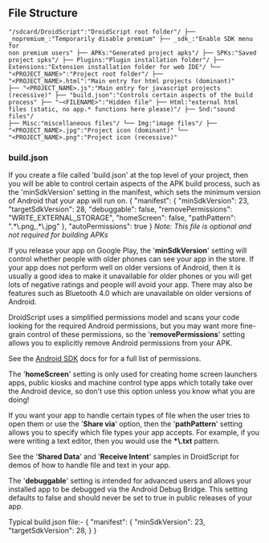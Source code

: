## File Structure

<code>"/sdcard/DroidScript":"DroidScript root folder"/
├── \_nopremium\_:"Temporarily disable premium"
├── \_sdk\_:"Enable SDK menu for non premium users"
├── APKs:"Generated project apks"/
├── SPKs:"Saved project spks"/
├── Plugins:"Plugin installation folder"/
├── Extensions:"Extension installation folder for web IDE"/
└── "&lt;PROJECT\_NAME&gt;":"Project root folder"/
        ├── "&lt;PROJECT\_NAME&gt;.html":"Main entry for html projects (dominant)"
        ├── "&lt;PROJECT\_NAME&gt;.js":"Main entry for javascript projects (recessive)"
        ├── "build.json":"Controls certain aspects of the build process"
        ├── "~&lt;FILENAME&gt;":"Hidden file"
        ├── Html:"external html files (static, no app.* functions here please)"/
        ├── Snd:"sound files"/
        ├── Misc:"miscellaneous files"/
        └── Img:"image files"/
            ├── "&lt;PROJECT\_NAME&gt;.jpg":"Project icon (dominant)"
            └── "&lt;PROJECT\_NAME&gt;.png":"Project icon (recessive)"
</code>

### build.json

If you create a file called 'build.json' at the top level of your project, then you will be able to control certain aspects of the APK build process, such as the 'minSdkVersion' setting in the manifest, which sets the minimum version of Android that your app will run on.
<js>
{
	"manifest"&colon;
	{
		"minSdkVersion"&colon; 23,
		"targetSdkVersion"&colon; 28,
		"debuggable"&colon; false,
		"removePermissions"&colon; "WRITE\_EXTERNAL\_STORAGE",
		"homeScreen"&colon; false,
		"pathPattern"&colon; ".\*\\.png,.\*\\.jpg"
	},
    "autoPermissions"&colon; true
}
</js>
_Note: This file is optional and not required for building APKs_

If you release your app on Google Play, the '**minSdkVersion**' setting will control whether people with older phones can see your app in the store. If your app does not perform well on older versions of Android, then it is usually a good idea to make it unavailable for older phones or you will get lots of negative ratings and people will avoid your app. There may also be features such as Bluetooth 4.0 which are unavailable on older versions of Android.

DroidScript uses a simplified permissions model and scans your code looking for the required Android permissions, but you may want more fine-grain control of these permissions, so the '**removePermissions**' setting allows you to explicitly remove Android permissions from your APK.

See the [Android SDK](https://developer.android.com/reference/android/Manifest.permission.html) docs for for a full list of permissions.

The '**homeScreen**' setting is only used for creating home screen launchers apps, public kiosks and machine control type apps which totally take over the Android device, so don't use this option unless you know what you are doing!

If you want your app to handle certain types of file when the user tries to open them or use the '**Share via**' option, then the '**pathPattern**' setting allows you to specify which file types your app accepts. For example, if you were writing a text editor, then you would use the <b>\*\\.txt</b> pattern.

See the '**Shared Data**' and '**Receive Intent**' samples in DroidScript for demos of how to handle file and text in your app.

The '**debuggable**' setting is intended for advanced users and allows your installed app to be debugged via the Android Debug Bridge. This setting defaults to false and should never be set to true in public releases of your app.

Typical build.json file:-
<js>
{
    "manifest"&colon;
    {
        "minSdkVersion"&colon; 23,
        "targetSdkVersion"&colon; 28,
    }
}
</js>
